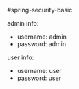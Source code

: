#spring-security-basic

admin info:
- username: admin
- password: admin

user info:
- username: user
- password: user